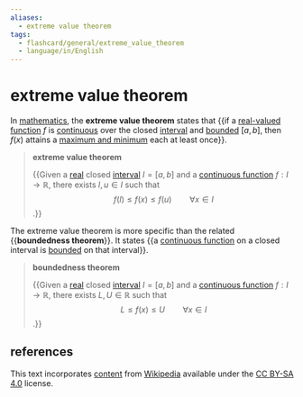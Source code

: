 ```yaml
---
aliases:
  - extreme value theorem
tags:
  - flashcard/general/extreme_value_theorem
  - language/in/English
---
```


# extreme value theorem

In [mathematics](mathematics.md), the __extreme value theorem__ states that {{if a [real-valued function](real-valued%20function.md) $f$ is [continuous](continuous%20function.md) over the closed [interval](interval%20(mathematics).md) and [bounded](bounded%20set.md) $[a,b]$, then $f(x)$ attains a [maximum and minimum](maximum%20and%20minimum.md) each at least once}}. <!--SR:!2024-05-11,109,290-->

> __extreme value theorem__
>
> {{Given a [real](real%20number.md) closed [interval](interval%20(mathematics).md) $I = [a, b]$ and a [continuous function](continuous%20function.md) $f: I \to \mathbb{R}$, there exists $l, u \in I$ such that $$f(l) \le f(x) \le f(u) \qquad \forall x \in I$$.}} <!--SR:!2024-05-29,26,281-->

The extreme value theorem is more specific than the related {{__boundedness theorem__}}. It states {{a [continuous function](continuous%20function.md) on a closed interval is [bounded](bounded%20function.md) on that interval}}. <!--SR:!2024-06-04,31,281!2024-06-22,45,301-->

> __boundedness theorem__
>
> {{Given a [real](real%20number.md) closed [interval](interval%20(mathematics).md) $I = [a, b]$ and a [continuous function](continuous%20function.md) $f: I \to \mathbb{R}$, there exists $L, U \in \mathbb{R}$ such that $$L \le f(x) \le U \qquad \forall x \in I$$.}} <!--SR:!2024-10-11,225,310-->

## references

This text incorporates [content](https://en.wikipedia.org/wiki/extreme_value_theorem) from [Wikipedia](Wikipedia.md) available under the [CC BY-SA 4.0](https://creativecommons.org/licenses/by-sa/4.0/) license.
